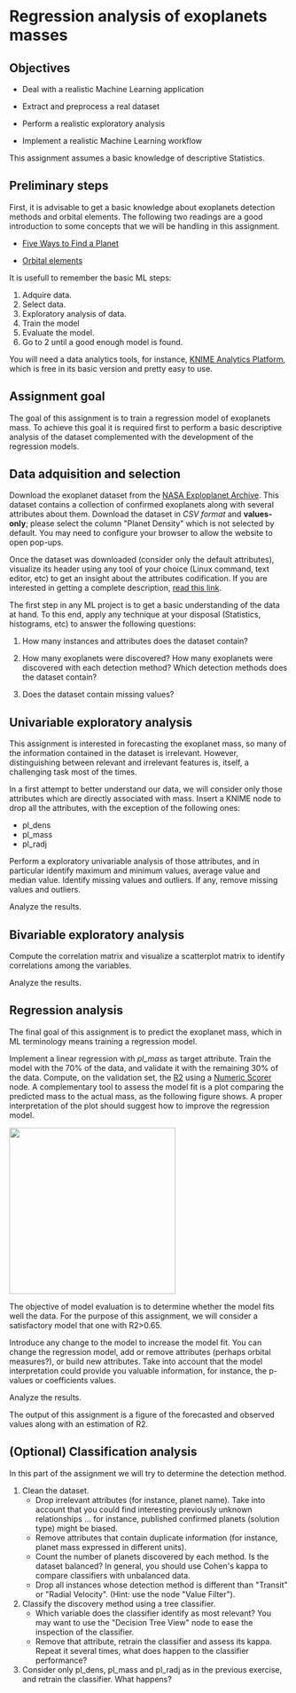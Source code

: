 # Regression analysis of exoplanets masses

## Objectives

* Deal with a realistic Machine Learning application 

* Extract and preprocess a real dataset

* Perform a realistic exploratory analysis

* Implement a realistic Machine Learning workflow

This assignment assumes a basic knowledge of descriptive Statistics.

## Preliminary steps

First, it is advisable to get a basic knowledge about exoplanets detection methods and orbital elements. The following two readings are a good introduction to some concepts that we will be handling in this assignment.

* [Five Ways to Find a Planet](https://exoplanets.nasa.gov/5-ways-to-find-a-planet/)

* [Orbital elements](https://en.wikipedia.org/wiki/Orbital_elements)

It is usefull to remember the basic ML steps:

1. Adquire data.
2. Select data.
3. Exploratory analysis of data.
4. Train the model
5. Evaluate the model.
6. Go to 2 until a good enough model is found.

You will need a data analytics tools, for instance, [KNIME Analytics Platform](https://www.knime.com/knime-software/knime-analytics-platform), which is free in its basic version and pretty easy to use. 

## Assignment goal

The goal of this assignment is to train a regression model of exoplanets mass. To achieve this goal it is required first to perform a basic descriptive analysis of the dataset complemented with the development of the regression models.

## Data adquisition and selection

Download the exoplanet dataset from the [NASA Exploplanet Archive](https://exoplanetarchive.ipac.caltech.edu/cgi-bin/TblView/nph-tblView?app=ExoTbls&config=PS). This dataset contains a collection of confirmed exoplanets along with several attributes about them. Download the dataset in *CSV format* and **values-only**; please select the column "Planet Density" which is not selected by default. You may need to configure your browser to allow the website to open pop-ups.

Once the dataset was downloaded (consider only the default attributes), visualize its header using any tool of your choice (Linux command, text editor, etc) to get an insight about the attributes codification. If you are interested in getting a complete description, [read this link](https://exoplanetarchive.ipac.caltech.edu/docs/API_PS_columns.html).

The first step in any ML project is to get a basic understanding of the data at hand. To this end, apply any technique at your disposal (Statistics, histograms, etc) to answer the following questions:

1. How many instances and attributes does the dataset contain? <!--(Hint: Use the Statistics node)-->

2. How many exoplanets were discovered? How many exoplanets were discovered with each detection method? Which detection methods does the dataset contain? <!-- (Hint: The groupBy node is handy in to answer that kind of questions)-->

3. Does the dataset contain missing values?

## Univariable exploratory analysis

This assignment is interested in forecasting the exoplanet mass, so many of the information contained in the dataset is irrelevant. However, distinguishing between relevant and irrelevant features is, itself, a challenging task most of the times.

In a first attempt to better understand our data, we will consider only those attributes which are directly associated with mass. Insert a KNIME node to drop all the attributes, with the exception of the following ones:

* pl_dens
* pl_mass
* pl_radj

Perform a exploratory univariable analysis of those attributes, and in particular identify maximum and minimum values, average value and median value. Identify missing values and outliers. If any, remove missing values and outliers.

Analyze the results.

## Bivariable exploratory analysis

Compute the correlation matrix and visualize a scatterplot matrix to identify correlations among the variables. 

Analyze the results.

## Regression analysis

The final goal of this assignment is to predict the exoplanet mass, which in ML terminology means training a regression model.

Implement a linear regression with *pl_mass* as target attribute. Train the model with the 70% of the data, and validate it with the remaining 30% of the data. Compute, on the validation set, the [R2](https://en.wikipedia.org/wiki/Coefficient_of_determination) using a [Numeric Scorer](https://nodepit.com/node/org.knime.base.node.mine.scorer.numeric.NumericScorerNodeFactory) node. A complementary tool to assess the model fit is a plot comparing the predicted mass to the actual mass, as the following figure shows. A proper interpretation of the plot should suggest how to improve the regression model.

<img align="center" src="regression.png" width="300">

The objective of model evaluation is to determine whether the model fits well the data. For the purpose of this assignment, we will consider a satisfactory model that one with R2>0.65.

Introduce any change to the model to increase the model fit. You can change the regression model, add or remove attributes (perhaps orbital measures?), or build new attributes. Take into account that the model interpretation could provide you valuable information, for instance, the p-values or coefficients values.

Analyze the results.

The output of this assignment is a figure of the forecasted and observed values along with an estimation of R2.


## (Optional) Classification analysis

In this part of the assignment we will try to determine the detection method. 

1. Clean the dataset.
   * Drop irrelevant attributes (for instance, planet name). Take into account that you could find interesting previously unknown relationships ... for instance, published confirmed planets (solution type) might be biased.
   * Remove attributes that contain duplicate information (for instance, planet mass expressed in different units).
   * Count the number of planets discovered by each method. Is the dataset balanced? In general, you should use Cohen's kappa to compare classifiers with unbalanced data. 
   * Drop all instances whose detection method is different than "Transit" or "Radial Velocity". (Hint: use the node "Value Filter").
3. Classify the discovery method using a tree classifier.
   * Which variable does the classifier identify as most relevant? You may want to use the "Decision Tree View" node to ease the inspection of the classifier. 
   * Remove that attribute, retrain the classifier and assess its kappa. Repeat it several times, what does happen to the classifier performance?
4. Consider only pl_dens, pl_mass and pl_radj as in the previous exercise, and retrain the classifier. What happens?
